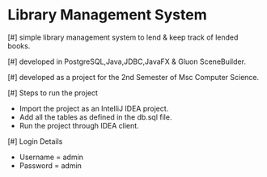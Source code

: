 # Library Management System

[#] simple library management system to lend & keep track of          lended   books. 

[#] developed in PostgreSQL,Java,JDBC,JavaFX & Gluon SceneBuilder.

[#] developed as a project for the 2nd Semester of Msc Computer       Science.

[#] Steps to run the project
- Import the project as an IntelliJ IDEA project.
- Add all the tables as defined in the db.sql file.
- Run the project through IDEA client.

[#] Login Details
- Username = admin  
- Password = admin
